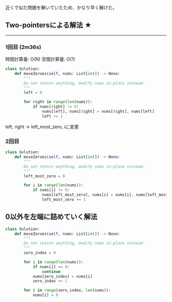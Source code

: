 近くで似た問題を解いていたため、かなり早く解けた。
## Two-pointersによる解法 ★
---
### 1回目 (2m36s)
時間計算量: O(N)
空間計算量: O(1)

```python
class Solution:
    def moveZeroes(self, nums: List[int]) -> None:
        """
        Do not return anything, modify nums in-place instead.
        """
        left = 0

        for right in range(len(nums)):
            if nums[right] != 0:
                nums[left], nums[right] = nums[right], nums[left]
                left += 1
```


left, right -> left_most_zero, iに変更

### 2回目
```python
class Solution:
    def moveZeroes(self, nums: List[int]) -> None:
        """
        Do not return anything, modify nums in-place instead.
        """
        left_most_zero = 0

        for i in range(len(nums)):
            if nums[i] != 0:
                nums[left_most_zero], nums[i] = nums[i], nums[left_most_zero]
                left_most_zero += 1
```

## 0以外を左端に詰めていく解法
```python
class Solution:
    def moveZeroes(self, nums: List[int]) -> None:
        """
        Do not return anything, modify nums in-place instead.
        """
        zero_index = 0

        for i in range(len(nums)):
            if nums[i] == 0:
                continue
            nums[zero_index] = nums[i]
            zero_index += 1

        for i in range(zero_index, len(nums)):
            nums[i] = 0
```
